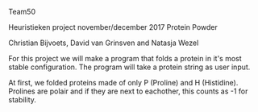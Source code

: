 Team50

Heuristieken project november/december 2017
Protein Powder

Christian Bijvoets, David van Grinsven and Natasja Wezel

For this project we will make a program that folds a protein in it's most stable configuration. The program will take a protein string as user input. 

At first, we folded proteins made of only P (Proline) and H (Histidine). Prolines are polair and if they are next to eachother, this counts as -1 for stability.
